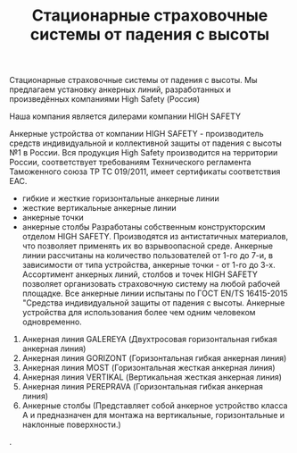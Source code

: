 ﻿---
title: Стационарные страховочные системы от падения с высоты
cat: 3
main: true
sortid: 3.0
submenu: false
---

Стационарные страховочные системы от падения с высоты.
Мы предлагаем установку анкерных линий, разработанных и произведённых компаниями High Safety \(Россия\)

Наша компания является дилерами компании HIGH SAFETY


Анкерные устройства от компании HIGH SAFETY - производитель средств индивидуальной и коллективной защиты от падения с высоты №1 в России. 
Вся продукция High Safety производится на территории России, соответствует требованиям Технического регламента Таможенного союза ТР ТС 019/2011, <!--   bufer6.3.0.md  --> имеет сертификаты соответствия ЕАС.
- гибкие и жесткие горизонтальные анкерные линии 
- жесткие вертикальные анкерные линии 
- анкерные точки 
- анкерные столбы 
Разработаны собственным конструкторским отделом HIGH SAFETY. Производятся из антистатичных материалов, что позволяет применять их во взрывоопасной среде. Анкерные линии рассчитаны на количество пользователей от 1-го до 7-и, в зависимости от типа устройства, анкерные точки - от 1-го до 3-х. Ассортимент анкерных линий, столбов и точек HIGH SAFETY позволяет организовать страховочную систему на любой рабочей площадке. Все анкерные линии испытаны по ГОСТ EN/TS 16415-2015  <!--  bufer6.3.1.md  --> "Средства индивидуальной защиты от падения с высоты. Анкерные устройства для использования более чем одним человеком одновременно.
1. Анкерная линия GALEREYA \(Двухтросовая горизонтальная гибкая анкерная линия\)
2. Анкерная линия GORIZONT \(Горизонтальная гибкая анкерная линия\)
3. Анкерная линия MOST \(Горизонтальная жесткая анкерная линия\)
4. Анкерная линия VERTIKAL \(Вертикальная жесткая анкерная линия\)
5. Анкерная линия PEREPRAVA \(Горизонтальная гибкая анкерная линия\)
6. Анкерные столбы \(Представляет собой анкерное устройство класса A и предназначен для монтажа на вертикальные, горизонтальные и наклонные поверхности.\)

.